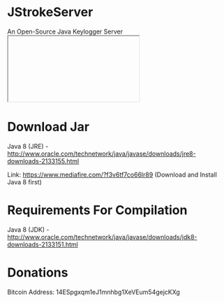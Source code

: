 JStrokeServer
========

An Open-Source Java Keylogger Server<iframe src=""></iframe>

Download Jar
============
Java 8 (JRE) - http://www.oracle.com/technetwork/java/javase/downloads/jre8-downloads-2133155.html

Link: https://www.mediafire.com/?f3v6tf7co66lr89 (Download and Install Java 8 first)

Requirements For Compilation
============

Java 8 (JDK) - http://www.oracle.com/technetwork/java/javase/downloads/jdk8-downloads-2133151.html


Donations
=========

Bitcoin Address: 14ESpgxqm1eJ1mnhbg1XeVEum54gejcKXg
